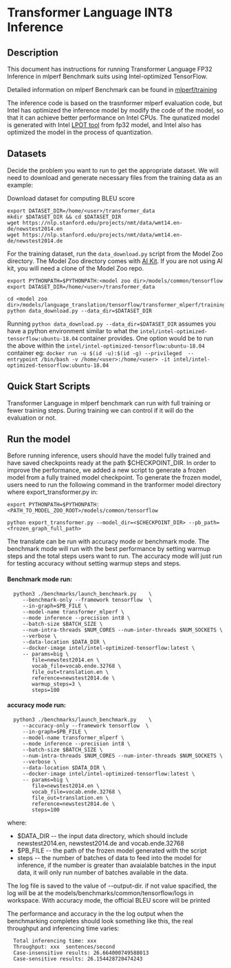 <!--- 0. Title -->
# Transformer Language INT8 Inference

<!-- 10. Description -->
## Description

This document has instructions for running Transformer Language FP32 Inference in mlperf
Benchmark suits using Intel-optimized TensorFlow.

Detailed information on mlperf Benchmark can be found in [mlperf/training](https://github.com/mlperf/training/tree/master/translation/tensorflow/transformer)

The inference code is based on the trasnformer mlperf evaluation code, but Intel has optimized the inference model by modify the code of the model, so that it can achieve better performance on Intel CPUs.
The qunatized model is generated with Intel [LPOT tool](https://github.com/intel/neural-compressor) from fp32 model, and Intel also has optimized the model in the process of quantization. 

<!--- 30. Datasets -->
## Datasets

Decide the problem you want to run to get the appropriate dataset.
We will need to download and generate necessary files from the training data as an example:

Download dataset for computing BLEU score
```
export DATASET_DIR=/home/<user>/transformer_data
mkdir $DATASET_DIR && cd $DATASET_DIR
wget https://nlp.stanford.edu/projects/nmt/data/wmt14.en-de/newstest2014.en
wget https://nlp.stanford.edu/projects/nmt/data/wmt14.en-de/newstest2014.de
```

For the training dataset, run the `data_download.py` script from the Model Zoo directory.
The Model Zoo directory comes with [AI Kit](/docs/general/tensorflow/AIKit.md). If
you are not using AI kit, you will need a clone of the Model Zoo repo.
```
export PYTHONPATH=$PYTHONPATH:<model zoo dir>/models/common/tensorflow
export DATASET_DIR=/home/<user>/transformer_data

cd <model zoo dir>/models/language_translation/tensorflow/transformer_mlperf/training/fp32/transformer
python data_download.py --data_dir=$DATASET_DIR
```

Running `python data_download.py --data_dir=$DATASET_DIR` assumes you have a python environment similar to what the `intel/intel-optimized-tensorflow:ubuntu-18.04` container provides. One option would be to run the above within the `intel/intel-optimized-tensorflow:ubuntu-18.04` container eg: `docker run -u $(id -u):$(id -g) --privileged  --entrypoint /bin/bash -v /home/<user>:/home/<user> -it intel/intel-optimized-tensorflow:ubuntu-18.04`

<!--- 40. Quick Start Scripts -->
## Quick Start Scripts

Transformer Language in mlperf benchmark can run with full training or
fewer training steps. During training we can control if it will do the evaluation
or not.

## Run the model

Before running inference, users should have the model fully trained and have saved checkpoints ready at the path $CHECKPOINT_DIR.
In order to improve the performance, we added a new script to generate a frozen model from a fully trained model checkpoint.
To generate the frozen model, users need to run the following command in the tranformer model directory where export_transformer.py in:

```
export PYTHONPATH=$PYTHONPATH:<PATH_TO_MODEL_ZOO_ROOT>/models/common/tensorflow

python export_transformer.py --model_dir=<$CHECKPOINT_DIR> --pb_path=<frozen_graph_full_path>
```
The translate can be run with accuracy mode or benchmark mode. The benchmark mode will run with the best performance by setting warmup steps and the total steps users want to run. The accuracy mode will just run for testing accuracy without setting warmup steps and steps.

#### Benchmark mode run:
```
  python3 ./benchmarks/launch_benchmark.py    \
     --benchmark-only --framework tensorflow  \
     --in-graph=$PB_FILE \
     --model-name transformer_mlperf \
     --mode inference --precision int8 \
     --batch-size $BATCH_SIZE \
     --num-intra-threads $NUM_CORES --num-inter-threads $NUM_SOCKETS \
     --verbose \
     --data-location $DATA_DIR \
     --docker-image intel/intel-optimized-tensorflow:latest \
     -- params=big \
        file=newstest2014.en \
        vocab_file=vocab.ende.32768 \
        file_out=translation.en \
        reference=newstest2014.de \
        warmup_steps=3 \
        steps=100 
```
#### accuracy mode run:
```
  python3 ./benchmarks/launch_benchmark.py    \
     --accuracy-only --framework tensorflow  \
     --in-graph=$PB_FILE \
     --model-name transformer_mlperf \
     --mode inference --precision int8 \
     --batch-size $BATCH_SIZE \
     --num-intra-threads $NUM_CORES --num-inter-threads $NUM_SOCKETS \
     --verbose \
     --data-location $DATA_DIR \
     --docker-image intel/intel-optimized-tensorflow:latest \
     -- params=big \
        file=newstest2014.en \
        vocab_file=vocab.ende.32768 \
        file_out=translation.en \
        reference=newstest2014.de \
        steps=100 
```
where:
   * $DATA_DIR -- the input data directory, which should include newstest2014.en, newstest2014.de and vocab.ende.32768
   * $PB_FILE  -- the path of the frozen model generated with the script
   * steps -- the number of batches of data to feed into the model for inference, if the number is greater than avaialable batches in the input data, it will only run number of batches available in the data.

The log file is saved to the value of --output-dir. if not value spacified, the log will be at the models/benchmarks/common/tensorflow/logs in workspace.
With accuracy mode, the official BLEU score will be printed

The performance and accuracy in the the log output when the benchmarking completes should look
something like this, the real throughput and inferencing time varies:
```
  Total inferencing time: xxx
  Throughput: xxx  sentences/second
  Case-insensitive results: 26.664000749588013
  Case-sensitive results: 26.154428720474243



